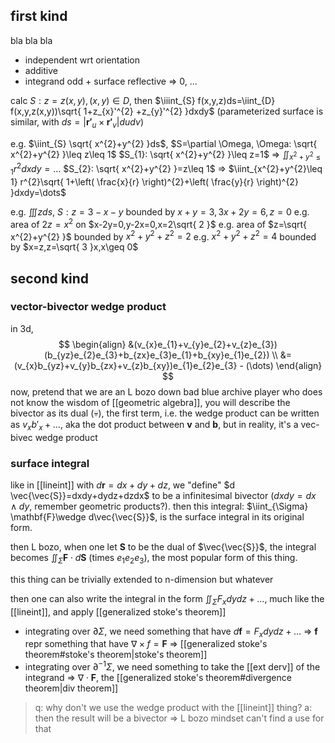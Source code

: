## first kind
bla bla bla
- independent wrt orientation
- additive
- integrand odd + surface reflective => 0, ...

calc
$S: z=z(x,y), (x,y)\in D$, then $\iiint_{S} f(x,y,z)ds=\iint_{D} f(x,y,z(x,y))\sqrt{ 1+z_{x}'^{2} +z_{y}'^{2} }dxdy$
(parameterized surface is similar, with $ds= |\mathbf{r'}_{u}\times \mathbf{r'}_{v}|dudv$)

e.g. $\iint_{S} \sqrt{ x^{2}+y^{2} }ds$, $S=\partial \Omega, \Omega: \sqrt{ x^{2}+y^{2} }\leq z\leq 1$
$S_{1}: \sqrt{ x^{2}+y^{2} }\leq z=1$ => $\iint_{x^{2}+y^{2}\leq 1} r^{2} dxdy=\dots$
$S_{2}: \sqrt{ x^{2}+y^{2} }=z\leq 1$ => $\iint_{x^{2}+y^{2}\leq 1} r^{2}\sqrt{ 1+\left( \frac{x}{r} \right)^{2}+\left( \frac{y}{r} \right)^{2} }dxdy=\dots$

e.g. $\iiint zds$, $S: z=3-x-y$ bounded by $x+y=3,3x+2y=6,z=0$
e.g. area of $2z=x^{2}$ on $x-2y=0,y-2x=0,x=2\sqrt{ 2 }$
e.g. area of $z=\sqrt{ x^{2}+y^{2} }$ bounded by $x^{2}+y^{2}+z^{2}=2$
e.g. $x^{2}+y^{2}+z^{2}=4$ bounded by $x=z,z=\sqrt{ 3 }x,x\geq 0$

## second kind
### vector-bivector wedge product
in 3d, 
$$
\begin{align}
&(v_{x}e_{1}+v_{y}e_{2}+v_{z}e_{3})(b_{yz}e_{2}e_{3}+b_{zx}e_{3}e_{1}+b_{xy}e_{1}e_{2}) \\
&=(v_{x}b_{yz}+v_{y}b_{zx}+v_{z}b_{xy})e_{1}e_{2}e_{3} - (\dots)
\end{align}
$$
now, pretend that we are an L bozo down bad blue archive player who does not know the wisdom of [[geometric algebra]], you will describe the bivector as its dual (:skull:), the first term, i.e. the wedge product can be written as $v_{x}b'_{x}+\dots$, aka the dot product between $\mathbf{v}$ and $\mathbf{b}$, but in reality, it's a vec-bivec wedge product

### surface integral
like in [[lineint]] with $d\mathbf{r}=dx+dy+dz$, we "define" $d \vec{\vec{S}}=dxdy+dydz+dzdx$ to be a infinitesimal bivector ($dxdy=dx\wedge dy$, remember geometric products?). then this integral: $\iint_{\Sigma} \mathbf{F}\wedge d\vec{\vec{S}}$, is the surface integral in its original form.

then L bozo, when one let $\mathbf{S}$ to be the dual of $\vec{\vec{S}}$, the integral becomes $\iint_{\Sigma} \mathbf{F}\cdot d\mathbf{S}$ (times $e_{1}e_{2}e_{3}$), the most popular form of this thing.

this thing can be trivially extended to n-dimension but whatever

then one can also write the integral in the form $\iint_{\Sigma} F_{x}dydz+\dots$, much like the [[lineint]], and apply [[generalized stoke's theorem]]
- integrating over $\partial \Sigma$, we need something that have $d\mathbf{f}=F_{x}dydz+\dots$ =>  $\mathbf{f}$ repr something that have $\nabla \times f=\mathbf{F}$ => [[generalized stoke's theorem#stoke's theorem|stoke's theorem]]
- integrating over $\partial^{-1}\Sigma$, we need something to take the [[ext derv]] of the integrand => $\nabla\cdot \mathbf{F}$, the [[generalized stoke's theorem#divergence theorem|div theorem]]

>q: why don't we use the wedge product with the [[lineint]] thing?
>a: then the result will be a bivector => L bozo mindset can't find a use for that


